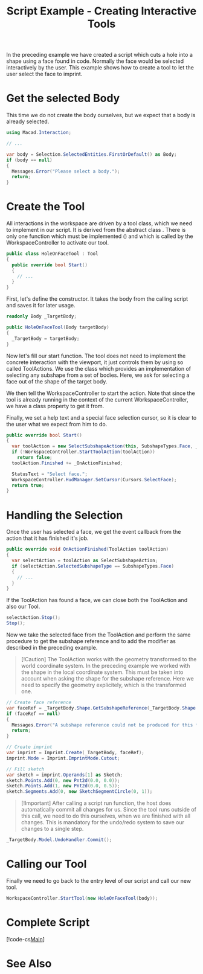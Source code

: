 ﻿---
uid: 8bd40f7f-0687-46fe-ba84-2faf6bc91571
title: Script Example - Creating Interactive Tools
---
In the preceding example we have created a script which cuts a hole into a shape using a face found in code. Normally the face would be selected interactively by the user. This example shows how to create a tool to let the user select the face to imprint.

# Get the selected Body
This time we do not create the body ourselves, but we expect that a body is already selected.

```cs
using Macad.Interaction;

// ...

var body = Selection.SelectedEntities.FirstOrDefault() as Body;
if (body == null)
{
  Messages.Error("Please select a body.");
  return;
}
```

# Create the Tool
All interactions in the workspace are driven by a tool class, which we need to implement in our script. It is derived from the abstract class [](Macad.Interaction.Tool). There is only one function which must be implemented ([](Macad.Interaction.Tool.Start)) and which is called by the WorkspaceController to activate our tool.

```cs
public class HoleOnFaceTool : Tool
{
  public override bool Start()
  {
    // ...
  }
}
```

First, let's define the constructor. It takes the body from the calling script and saves it for later usage.

```cs
readonly Body _TargetBody;

public HoleOnFaceTool(Body targetBody)
{
  _TargetBody = targetBody;
}
```
Now let's fill our start function. The tool does not need to implement the concrete interaction with the viewport, it just controls them by using so called ToolActions. We use the class [](Macad.Interaction.SelectSubshapeAction) which provides an implementation of selecting any subshape from a set of bodies. Here, we ask for selecting a face out of the shape of the target body.

We then tell the WorkspaceController to start the action. Note that since the tool is already running in the context of the current WorkspaceController, we have a class property to get it from.

Finally, we set a help text and a special face selection cursor, so it is clear to the user what we expect from him to do.

```cs
public override bool Start()
{
  var toolAction = new SelectSubshapeAction(this, SubshapeTypes.Face, _TargetBody);
  if (!WorkspaceController.StartToolAction(toolAction))
    return false;
  toolAction.Finished += _OnActionFinished;

  StatusText = "Select face.";
  WorkspaceController.HudManager.SetCursor(Cursors.SelectFace);
  return true;
}
```

# Handling the Selection
Once the user has selected a face, we get the event callback from the action that it has finished it's job.

```cs
public override void OnActionFinished(ToolAction toolAction)
{
  var selectAction = toolAction as SelectSubshapeAction;
  if (selectAction.SelectedSubshapeType == SubshapeTypes.Face)
  {
    // ...
  }
}
```

If the ToolAction has found a face, we can close both the ToolAction and also our Tool.

```cs
selectAction.Stop();
Stop();
```

Now we take the selected face from the ToolAction and perform the same procedure to get the subshape reference and to add the modifier as described in the preceding example.

> [!Caution] The ToolAction works with the geometry transformed to the world coordinate system. In the preceding example we worked with the shape in the local coordinate system. This must be taken into account when asking the shape for the subshape reference. Here we need to specify the geometry explicitely, which is the transformed one.

```cs
// Create face reference
var faceRef = _TargetBody.Shape.GetSubshapeReference(_TargetBody.Shape.GetTransformedBRep(), selectAction.SelectedSubshape);
if (faceRef == null)
{
  Messages.Error("A subshape reference could not be produced for this face.");
  return;
}

// Create imprint
var imprint = Imprint.Create(_TargetBody, faceRef);
imprint.Mode = Imprint.ImprintMode.Cutout;

// Fill sketch
var sketch = imprint.Operands[1] as Sketch;
sketch.Points.Add(0, new Pnt2d(0.0, 0.0));
sketch.Points.Add(1, new Pnt2d(0.0, 0.5));
sketch.Segments.Add(0, new SketchSegmentCircle(0, 1));
```

> [!Important] After calling a script run function, the host does automatically commit all changes for us. Since the tool runs outside of this call, we need to do this ourselves, when we are finished with all changes. This is mandatory for the undo/redo system to save our changes to a single step.

```cs
_TargetBody.Model.UndoHandler.Commit();
```

# Calling our Tool
Finally we need to go back to the entry level of our script and call our new tool.

```cs
WorkspaceController.StartTool(new HoleOnFaceTool(body));
```

# Complete Script
[!code-cs[Main](Samples/HoleOnFaceTool.csx)]

# See Also
[](xref:dbef1051-1ced-4b54-89a5-64c02de1722d)
[](xref:0e4bd8dd-c0f6-4ad6-a251-302a96744c94)
